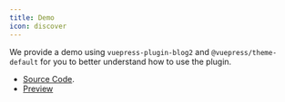 ```yaml
---
title: Demo
icon: discover
---
```


We provide a demo using `vuepress-plugin-blog2` and `@vuepress/theme-default` for you to better understand how to use the plugin.

- [Source Code](https://github.com/vuepress-theme-hope/vuepress-theme-hope/tree/main/demo/blog).
- [Preview](https://vuepress-theme-hope.github.io/blog2-demo/)
